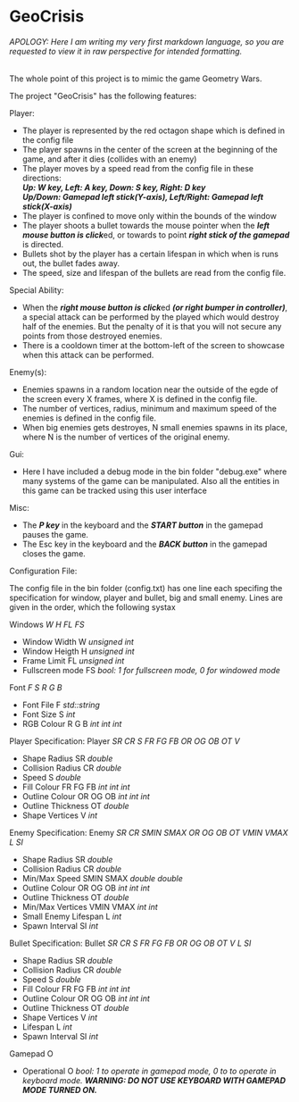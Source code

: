 # GeoCrisis
<h6>APOLOGY: Here I am writing my very first markdown language, so you are requested to view it in raw perspective for intended formatting.</h6>  

The whole point of this project is to mimic the game Geometry Wars.  
  
The project "GeoCrisis" has the following features:  
  
Player:
- The player is represented by the red octagon shape which is defined in the config file
- The player spawns in the center of the screen at the beginning of the game, and after it dies (collides with an enemy)
- The player moves by a speed read from the config file in these directions:    
  <b><i>Up: W key, Left: A key, Down: S key, Right: D key  
  Up/Down: Gamepad left stick(Y-axis), Left/Right: Gamepad left stick(X-axis)</i></b>
- The player is confined to move only within the bounds of the window
- The player shoots a bullet towards the mouse pointer when the <b><i>left mouse button is click</i></b>ed, or towards to point <b><i>right stick of the gamepad</i></b> is directed.
- Bullets shot by the player has a certain lifespan in which when is runs out, the bullet fades away.
- The speed, size and lifespan of the bullets are read from the config file.

Special Ability:
- When the <b><i>right mouse button is click</i></b>ed <b><i>(or right bumper in controller)</i></b>, a special attack can be performed by the played which would destroy half of the enemies. But the penalty of it is that you will not secure any points from those destroyed enemies.
- There is a cooldown timer at the bottom-left of the screen to showcase when this attack can be performed.

Enemy(s):
- Enemies spawns in a random location near the outside of the egde of the screen every X frames, where X is defined in the config file.
- The number of vertices, radius, minimum and maximum speed of the enemies is defined in the config file.
- When big enemies gets destroyes, N small enemies spawns in its place, where N is the number of vertices of the original enemy.

Gui:
- Here I have included a debug mode in the bin folder "debug.exe" where many systems of the game can be manipulated.
  Also all the entities in this game can be tracked using this user interface

Misc:
- The <b><i>P key</i></b> in the keyboard and the <b><i>START button</i></b> in the gamepad pauses the game.
- The Esc key</i></b> in the keyboard and the <b><i>BACK button</i></b> in the gamepad closes the game.

Configuration File:

The config file in the bin folder (config.txt) has one line each specifing the specification for window, player and bullet, big and small enemy.
Lines are given in the order, which the following systax

Windows <i>W H FL FS</i>
- Window Width        W             <i>unsigned int</i>
- Window Heigth       H             <i>unsigned int</i>
- Frame Limit         FL            <i>unsigned int</i>
- Fullscreen mode     FS            <i>bool: 1 for fullscreen mode, 0 for windowed mode</i>

Font <i>F S R G B</i>
- Font File           F             <i>std::string</i>
- Font Size           S             <i>int</i>
- RGB Colour          R G B         <i>int int int</i>

Player Specification:
Player <i>SR CR S FR FG FB OR OG OB OT V</i>
- Shape Radius        SR            <i>double</i>
- Collision Radius    CR            <i>double</i>
- Speed               S             <i>double</i>
- Fill Colour         FR FG FB      <i>int int int</i>
- Outline Colour      OR OG OB      <i>int int int</i>
- Outline Thickness   OT            <i>double</i>
- Shape Vertices      V             <i>int</i>

Enemy Specification:
Enemy <i>SR CR SMIN SMAX OR OG OB OT VMIN VMAX L SI</i>
- Shape Radius        SR            <i>double</i>
- Collision Radius    CR            <i>double</i>
- Min/Max Speed       SMIN SMAX     <i>double double</i>
- Outline Colour      OR OG OB      <i>int int int</i>
- Outline Thickness   OT            <i>double</i>
- Min/Max Vertices    VMIN VMAX     <i>int int</i>
- Small Enemy Lifespan L            <i>int</i>
- Spawn Interval      SI            <i>int</i>

Bullet Specification:
Bullet <i>SR CR S FR FG FB OR OG OB OT V L SI</i>
- Shape Radius        SR            <i>double</i>
- Collision Radius    CR            <i>double</i>
- Speed               S             <i>double</i>
- Fill Colour         FR FG FB      <i>int int int</i>
- Outline Colour      OR OG OB      <i>int int int</i>
- Outline Thickness   OT            <i>double</i>
- Shape Vertices      V             <i>int</i>
- Lifespan            L             <i>int</i>
- Spawn Interval      SI            <i>int</i>

Gamepad O
- Operational         O             <i>bool: 1 to operate in gamepad mode, 0 to to operate in keyboard mode.
                                          <b>WARNING: DO NOT USE KEYBOARD WITH GAMEPAD MODE TURNED ON.</b></i>


